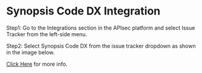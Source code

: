 # Synopsis Code DX Integration

Step1: Go to the Integrations section in the APIsec platform and select Issue Tracker from the left-side menu.

Step2: Select Synopsis Code DX from the issue tracker dropdown as shown in the image below.

<a href="https://www.synopsys.com/glossary/what-is-api-security-testing.html">Click Here</a> for more info.


